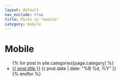 ```yaml
---
layout: default
nav_exclude: true
title: Posts in "mobile"
category: mobile
---
```


<h1>Mobile</h1>
<ul>
  {% for post in site.categories[page.category] %}
    <li>
      <a href="{{ post.url | relative_url }}">{{ post.title }}</a>
      <span>{{ post.date | date: "%B %d, %Y" }}</span>
    </li>
  {% endfor %}
</ul>
